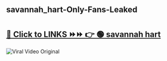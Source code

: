
 ## savannah_hart-Only-Fans-Leaked

# <h2><a href="https://clipsfans.com/savannah_hart&ref=git">🔗 Click to LINKS ⏩⏩ 👉 🟢 savannah hart </a></h2>

<a href="https://clipsfans.com/savannah_hart&ref=git" rel="nofollow" data-target="animated-image.originalLink"><img src="https://i.ibb.co.com/xMMVF88/686577567.gif" alt="Viral Video Original" style="max-width: 100%; display: inline-block;" data-target="animated-image.originalImage"></a>
